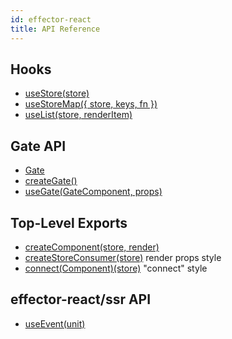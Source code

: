 ```yaml
---
id: effector-react
title: API Reference
---
```


## Hooks

- [useStore(store)](./useStore.md)
- [useStoreMap({ store, keys, fn })](./useStoreMap.md)
- [useList(store, renderItem)](./useList.md)

## Gate API

- [Gate](Gate.md)
- [createGate()](./createGate.md)
- [useGate(GateComponent, props)](./useGate.md)

## Top-Level Exports

- [createComponent(store, render)](./createComponent.md)
- [createStoreConsumer(store)](./createStoreConsumer.md) render props style
- [connect(Component)(store)](./connect.md) "connect" style

## effector-react/ssr API

- [useEvent(unit)](./useEvent.md)
